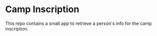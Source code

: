 # Camp Inscription

This repo contains a small app to retrieve a person's info for the camp inscription.
